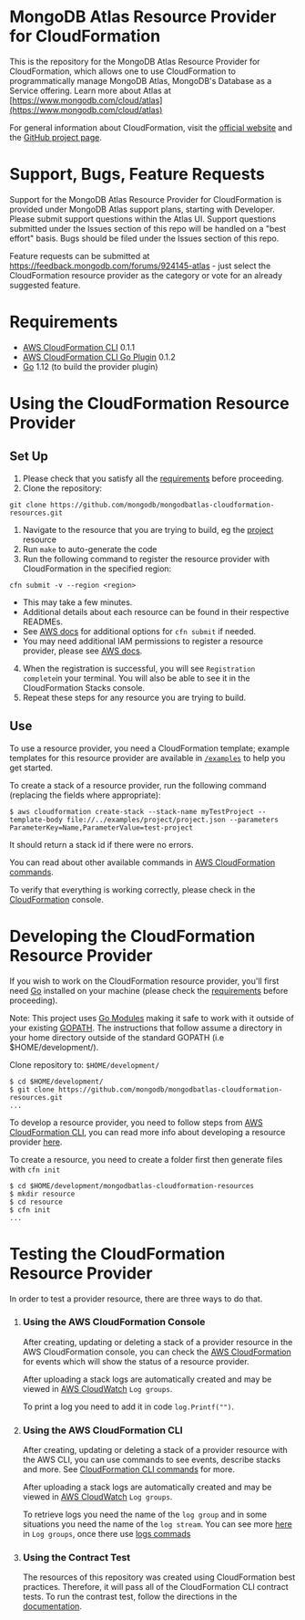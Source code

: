 # MongoDB Atlas Resource Provider for CloudFormation

This is the repository for the MongoDB Atlas Resource Provider for CloudFormation, which allows one to use CloudFormation to programmatically manage MongoDB Atlas, MongoDB's Database as a Service offering.
Learn more about Atlas at  [https://www.mongodb.com/cloud/atlas](https://www.mongodb.com/cloud/atlas)

For general information about CloudFormation, visit the [official website](https://aws.amazon.com/cloudformation) and the [GitHub project page](https://github.com/aws-cloudformation/).

# Support, Bugs, Feature Requests

Support for the MongoDB Atlas Resource Provider for CloudFormation is provided under MongoDB Atlas support plans, starting with Developer. Please submit support questions within the Atlas UI. Support questions submitted under the Issues section of this repo will be handled on a "best effort" basis.
Bugs should be filed under the Issues section of this repo.

Feature requests can be submitted at https://feedback.mongodb.com/forums/924145-atlas - just select the CloudFormation resource provider as the category or vote for an already suggested feature.

# Requirements
- [AWS CloudFormation CLI](https://github.com/aws-cloudformation/cloudformation-cli) 0.1.1
- [AWS CloudFormation CLI Go Plugin](https://github.com/aws-cloudformation/cloudformation-cli-go-plugin/) 0.1.2
- [Go](https://golang.org/doc/install) 1.12 (to build the provider plugin)

# Using the CloudFormation Resource Provider
## Set Up 
1. Please check that you satisfy all the [requirements](#Requirements) before proceeding.
2. Clone the repository: 
```
git clone https://github.com/mongodb/mongodbatlas-cloudformation-resources.git
```
1. Navigate to the resource that you are trying to build, eg the [project](https://github.com/mongodb/mongodbatlas-cloudformation-resources/tree/master/project) resource
2. Run `make` to auto-generate the code
3. Run the following command to register the resource provider with CloudFormation in the specified region: 
  ```
  cfn submit -v --region <region>
  ```
  - This may take a few minutes.
  - Additional details about each resource can be found in their respective READMEs.
  - See [AWS docs](https://docs.aws.amazon.com/cloudformation-cli/latest/userguide/resource-type-cli-submit.html) for additional options for `cfn submit` if needed.
  - You may need additional IAM permissions to register a resource provider, please see [AWS docs](https://docs.aws.amazon.com/AWSCloudFormation/latest/UserGuide/registry.html#registry-register-permissions). 
4. When the registration is successful, you will see `Registration complete`in your terminal. You will also be able to see it in the CloudFormation Stacks console.
5. Repeat these steps for any resource you are trying to build.

## Use 
To use a resource provider, you need a CloudFormation template; example templates for this resource provider are available in [`/examples`](https://github.com/mongodb/mongodbatlas-cloudformation-resources/tree/master/examples) to help you get started.

To create a stack of a resource provider, run the following command (replacing the fields where appropriate):
```
$ aws cloudformation create-stack --stack-name myTestProject --template-body file://../examples/project/project.json --parameters ParameterKey=Name,ParameterValue=test-project
```
It should return a stack id if there were no errors.

You can read about other available commands in [AWS CloudFormation commands](https://docs.aws.amazon.com/cli/latest/reference/cloudformation/index.html).

To verify that everything is working correctly, please check in the [CloudFormation](https://console.aws.amazon.com/cloudformation) console.

# Developing the CloudFormation Resource Provider

If you wish to work on the CloudFormation resource provider, you'll first need [Go](https://golang.org/doc/install) installed on your machine (please check the [requirements](#Requirements) before proceeding).

Note: This project uses [Go Modules](https://blog.golang.org/using-go-modules) making it safe to work with it outside of your existing [GOPATH](https://golang.org/doc/code.html#GOPATH). The instructions that follow assume a directory in your home directory outside of the standard GOPATH (i.e $HOME/development/).

Clone repository to: `$HOME/development/`

```
$ cd $HOME/development/
$ git clone https://github.com/mongodb/mongodbatlas-cloudformation-resources.git
...
```

To develop a resource provider, you need to follow steps from [AWS CloudFormation CLI](https://github.com/aws-cloudformation/cloudformation-cli), you can read more info about developing a resource provider [here](https://docs.aws.amazon.com/cloudformation-cli/latest/userguide/what-is-cloudformation-cli.html).

To create a resource, you need to create a folder first then generate files with `cfn init`

```
$ cd $HOME/development/mongodbatlas-cloudformation-resources
$ mkdir resource
$ cd resource
$ cfn init
...
```

# Testing the CloudFormation Resource Provider

In order to test a provider resource, there are three ways to do that.

1. ### Using the AWS CloudFormation Console

   After creating, updating or deleting a stack of a provider resource in the AWS CloudFormation console, you can check the [AWS CloudFormation](https://console.aws.amazon.com/cloudformation) for events which will show the status of a resource provider.
      
   After uploading a stack logs are automatically created and may be viewed in [AWS CloudWatch](https://console.aws.amazon.com/cloudwatch) `Log groups`.
      
   To print a log you need to add it in code `log.Printf("")`.
   
2.  ### Using the AWS CloudFormation CLI
    
    After creating, updating or deleting a stack of a provider resource with the AWS CLI, you can use commands to see events, describe stacks and more. See [CloudFormation CLI commands](https://docs.aws.amazon.com/cli/latest/reference/cloudformation/index.html) for more.
        
    After uploading a stack logs are automatically created and may be viewed in [AWS CloudWatch](https://aws.amazon.com/cloudwatch/) `Log groups`.
        
    To retrieve logs you need the name of the `log group` and in some situations you need the name of the `log stream`. You can see more [here](https://aws.amazon.com/cloudwatch/) in `Log groups`, once there use [logs commads](https://docs.aws.amazon.com/cli/latest/reference/logs/index.html)

    
3.  ### Using the Contract Test

    The resources of this repository was created using CloudFormation best practices. Therefore, it will pass all of the CloudFormation CLI contract tests.
    To run the contrast test, follow the directions in the 
    [documentation](https://docs.aws.amazon.com/cloudformation-cli/latest/userguide/resource-type-cli-test.html).
